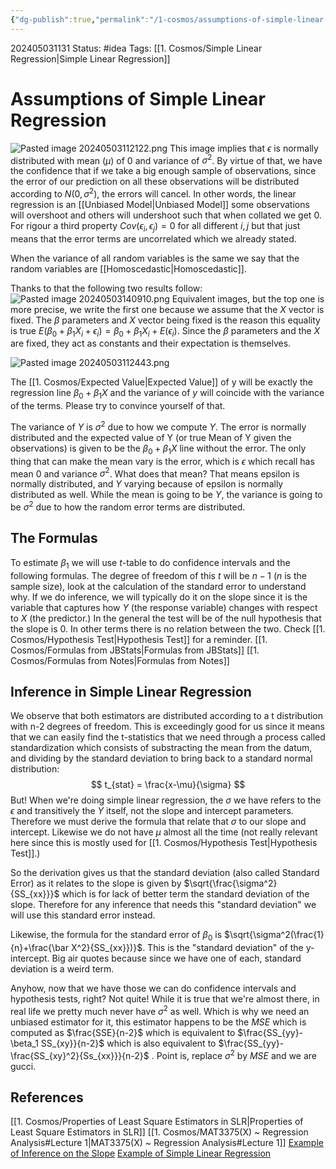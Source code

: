 ```yaml
---
{"dg-publish":true,"permalink":"/1-cosmos/assumptions-of-simple-linear-regression/"}
---
```


 
 202405031131
Status: #idea
Tags: [[1. Cosmos/Simple Linear Regression\|Simple Linear Regression]]
# Assumptions of Simple Linear Regression
![Pasted image 20240503112122.png](/img/user/3.%20Black%20Holes/Files/Pasted%20image%2020240503112122.png)
This image implies that $\epsilon$ is normally distributed with mean ($\mu$) of 0 and variance of $\sigma^2$. By virtue of that, we have the confidence that if we take a big enough sample of observations, since the error of our prediction on all these observations will be distributed according to $N(0, \sigma^2)$, the errors will cancel. In other words, the linear regression is an [[Unbiased Model\|Unbiased Model]] some observations will overshoot and others will undershoot such that when collated we get 0. For rigour a third property $Cov(\epsilon_i, \epsilon_j) =0$ for all different $i,j$ but that just means that the error terms are uncorrelated which we already stated.

When the variance of all random variables is the same we say that the random variables are [[Homoscedastic\|Homoscedastic]].

Thanks to that the following two results follow:
![Pasted image 20240503140910.png](/img/user/3.%20Black%20Holes/Files/Pasted%20image%2020240503140910.png)
Equivalent images, but the top one is more precise, we write the first one because we assume that the $X$ vector is fixed. The $\beta$ parameters and $X$ vector being fixed is the reason this equality is true $E(\beta_0+ \beta_1 X_i + \epsilon_i) = \beta_0 + \beta_1 X_i + E(\epsilon_i)$. Since the $\beta$ parameters and the $X$ are fixed, they act as constants and their expectation is themselves.

![Pasted image 20240503112443.png](/img/user/3.%20Black%20Holes/Files/Pasted%20image%2020240503112443.png)

The [[1. Cosmos/Expected Value\|Expected Value]] of y will be exactly the regression line $\beta_0+\beta_1X$ and the variance of $y$ will coincide with the variance of the terms. Please try to convince yourself of that.

The variance of $Y$ is $\sigma^2$ due to how we compute $Y$. The error is normally distributed and the expected value of Y (or true Mean of Y given the observations) is given to be the $\beta_0+\beta_1 X$ line without the error. The only thing that can make the mean vary is the error, which is $\epsilon$ which recall has mean $0$ and variance $\sigma^2$. What does that mean? That means epsilon is normally distributed, and $Y$ varying because of epsilon is normally distributed as well. While the mean is going to be $Y$, the variance is going to be $\sigma^2$ due to how the random error terms are distributed.

## The Formulas
To estimate $\beta_1$ we will use $t$-table to do confidence intervals and the following formulas. The degree of freedom of this $t$ will be $n-1$ ($n$ is the sample size), look at the calculation of the standard error to understand why. If we do inference, we will typically do it on the slope since it is the variable that captures how $Y$ (the response variable) changes with respect to $X$ (the predictor.) In the general the test will be of the null hypothesis that the slope is 0. In other terms there is no relation between the two. Check [[1. Cosmos/Hypothesis Test\|Hypothesis Test]] for a reminder.
[[1. Cosmos/Formulas from JBStats\|Formulas from JBStats]]
[[1. Cosmos/Formulas from Notes\|Formulas from Notes]]

## Inference in Simple Linear Regression
We observe that both estimators are distributed according to a t distribution with n-2 degrees of freedom. This is exceedingly good for us since it means that we can easily find the t-statistics that we need through a process called standardization which consists of substracting the mean from the datum, and dividing by the standard deviation to bring back to a standard normal distribution:
$$
t_{stat} = \frac{x-\mu}{\sigma}
$$
But! When we're doing simple linear regression, the $\sigma$ we have refers to the $\epsilon$ and transitively the $Y$ itself, not the slope and intercept parameters. Therefore we must derive the formula that relate that $\sigma$ to our slope and intercept. Likewise we do not have $\mu$ almost all the time (not really relevant here since this is mostly used for [[1. Cosmos/Hypothesis Test\|Hypothesis Test]].)

So the derivation gives us that the standard deviation (also called Standard Error) as it relates to the slope is given by $\sqrt{\frac{\sigma^2}{SS_{xx}}}$ which is for lack of better term the standard deviation of the slope. Therefore for any inference that needs this "standard deviation" we will use this standard error instead.

Likewise, the formula for the standard error of $\beta_0$ is $\sqrt{\sigma^2(\frac{1}{n}+\frac{\bar X^2}{SS_{xx}})}$. This is the "standard deviation" of the y-intercept. Big air quotes because since we have one of each, standard deviation is a weird term.

Anyhow, now that we have those we can do confidence intervals and hypothesis tests, right? Not quite! While it is true that we're almost there, in real life we pretty much never have $\sigma^2$ as well. Which is why we need an unbiased estimator for it, this estimator happens to be the $MSE$ which is computed as $\frac{SSE}{n-2}$ which is equivalent to $\frac{SS_{yy}-\beta_1 SS_{xy}}{n-2}$ which is also equivalent to $\frac{SS_{yy}-\frac{SS_{xy}^2}{Ss_{xx}}}{n-2}$ . Point is, replace $\sigma^2$ by $MSE$ and we are gucci.  
## References
[[1. Cosmos/Properties of Least Square Estimators in SLR\|Properties of Least Square Estimators in SLR]]
[[1. Cosmos/MAT3375(X) ~ Regression Analysis#Lecture 1\|MAT3375(X) ~ Regression Analysis#Lecture 1]]
[Example of Inference on the Slope](https://www.youtube.com/watch?v=nk_0RcHI-vo&list=PLvxOuBpazmsND0vmkP1ECjTloiVz-pXla&index=7)
[Example of Simple Linear Regression](https://www.youtube.com/watch?v=xIDjj6ZyFuw&list=PLvxOuBpazmsND0vmkP1ECjTloiVz-pXla&index=8)